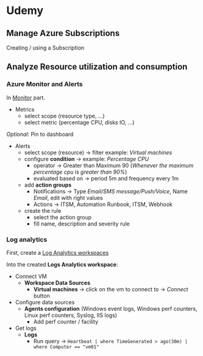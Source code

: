 # Udemy

## Manage Azure Subscriptions  

Creating / using a Subscription  

## Analyze Resource utilization and consumption  

### Azure Monitor and Alerts  

In [Monitor](https://portal.azure.com/#blade/Microsoft_Azure_Monitoring/AzureMonitoringBrowseBlade/overview) part.  

- Metrics  
  - select scope (resource type, ...)  
  - select metric (percentage CPU, disks IO, ...)

*Optional*: Pin to dashboard  

- Alerts  
  - select scope (resource) -> filter example: *Virtual machines*  
  - configure **condition** -> example: *Percentage CPU*  
    - operator -> Greater than Maximum 90 (*Whenever the maximum percentage cpu is greater than 90%*)  
    - evaluated based on -> period 5m and frequency every 1m  
  - add **action groups**  
    - Notifications -> Type *Email/SMS message/Push/Voice*, Name *Email*, edit with right values  
    - Actions -> ITSM, Automation Runbook, ITSM, Webhook  
  - create the rule  
    - select the action group  
    - fill name, description and severity rule  

### Log analytics  

First, create a [Log Analytics workspaces](https://portal.azure.com/#blade/HubsExtension/BrowseResource/resourceType/Microsoft.OperationalInsights%2Fworkspaces)  

Into the created **Logs Analytics workspace**:  

- Connect VM  
  - **Workspace Data Sources**
    - **Virtual machines** -> click on the vm to connect to -> *Connect* button  
- Configure data sources  
  - **Agents configuration** (Windows event logs, Windows perf counters, Linux perf counters, Syslog, IIS logs)  
    - Add perf counter / facility  
- Get logs  
  - **Logs**  
    - Run query -> `Heartbeat | where TimeGenerated > ago(30m) | where Computer == "vm01"`  


